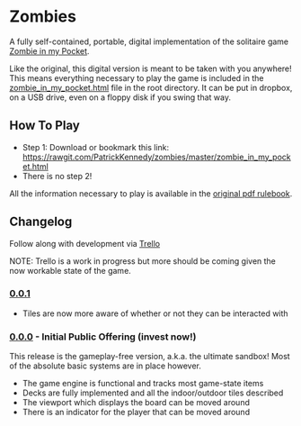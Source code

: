 # Zombies

A fully self-contained, portable, digital implementation of the solitaire game
[Zombie in my Pocket](https://boardgamegeek.com/boardgame/33468/zombie-my-pocket).

Like the original, this digital version is meant to be taken with you anywhere!
This means everything necessary to play the game is included in the
[zombie_in_my_pocket.html](https://rawgit.com/PatrickKennedy/zombies/master/zombie_in_my_pocket.html) file in the root directory. It can be put in dropbox,
on a USB drive, even on a floppy disk if you swing that way.

## How To Play
 * Step 1: Download or bookmark this link: https://rawgit.com/PatrickKennedy/zombies/master/zombie_in_my_pocket.html
 * There is no step 2!

All the information necessary to play is available in the
[original pdf rulebook](https://github.com/PatrickKennedy/zombies/blob/master/Zombie_in_my_Pocket.pdf).

## Changelog

Follow along with development via [Trello](https://trello.com/b/hPzZSV3X/zombies)

NOTE: Trello is a work in progress but more should be coming given the now
workable state of the game.

### [0.0.1]()

 * Tiles are now more aware of whether or not they can be interacted with


### [0.0.0](https://rawgit.com/PatrickKennedy/zombies/0.0.0/zombie_in_my_pocket.html) - Initial Public Offering (invest now!)

This release is the gameplay-free version, a.k.a. the ultimate sandbox!
Most of the absolute basic systems are in place however.
 * The game engine is functional and tracks most game-state items
 * Decks are fully implemented and all the indoor/outdoor tiles described
 * The viewport which displays the board can be moved around
 * There is an indicator for the player that can be moved around
